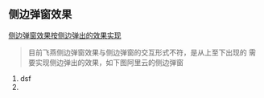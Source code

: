 ## 侧边弹窗效果
[侧边弹窗效果按侧边弹出的效果实现](https://aone.alibaba-inc.com/req/23118525)

> 目前飞燕侧边弹窗效果与侧边弹窗的交互形式不符，是从上至下出现的
> 需要实现侧边弹出的效果，如下图阿里云的侧边弹窗

 1. dsf
 2. 
